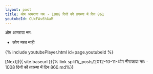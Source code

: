 ```yaml
---
layout: post
title: ओम आमराया नमः - 1008 दिनों की तपस्या में दिन 861
youtubeId: CUxFAv6hAaM
---
```

 
 
 ओम आमराया नमः  
 
 -  कोण मरत नाही 
 
  
 
  
 
 
 
 
 
 


{% include youtubePlayer.html id=page.youtubeId %}
 
[Next]({{ site.baseurl }}{% link  split1/_posts/2012-10-11-ओम नीराजाया नमः - 1008 दिनों की तपस्या में दिन 860.md%})
 
